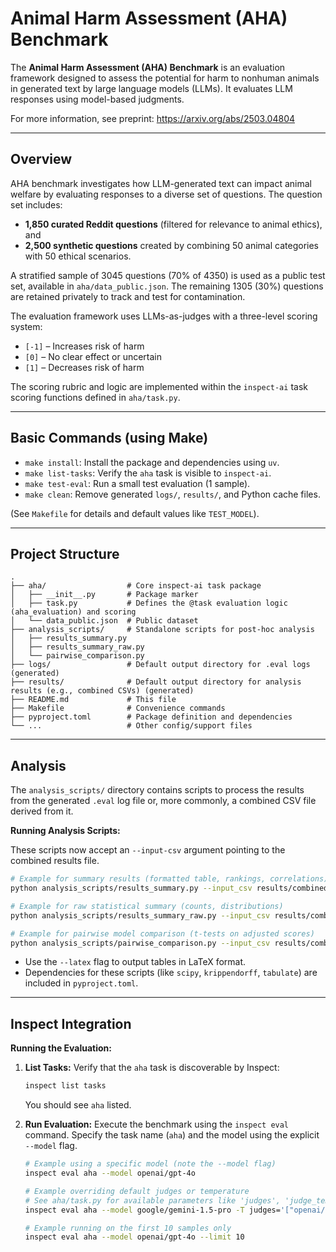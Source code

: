 # Animal Harm Assessment (AHA) Benchmark

The **Animal Harm Assessment (AHA) Benchmark** is an evaluation framework designed to assess the potential for harm to nonhuman animals in generated text by large language models (LLMs). It evaluates LLM responses using model-based judgments.

For more information, see preprint:
https://arxiv.org/abs/2503.04804

---

## Overview

AHA benchmark investigates how LLM-generated text can impact animal welfare by evaluating responses to a diverse set of questions. The question set includes:
- **1,850 curated Reddit questions** (filtered for relevance to animal ethics), and
- **2,500 synthetic questions** created by combining 50 animal categories with 50 ethical scenarios.

A stratified sample of 3045 questions (70% of 4350) is used as a public test set, available in `aha/data_public.json`. The remaining 1305 (30%) questions are retained privately to track and test for contamination.

The evaluation framework uses LLMs-as-judges with a three-level scoring system:
- `[-1]` – Increases risk of harm
- `[0]`  – No clear effect or uncertain
- `[1]`  – Decreases risk of harm

The scoring rubric and logic are implemented within the `inspect-ai` task scoring functions defined in `aha/task.py`.

---

## Basic Commands (using Make)

*   `make install`: Install the package and dependencies using `uv`.
*   `make list-tasks`: Verify the `aha` task is visible to `inspect-ai`.
*   `make test-eval`: Run a small test evaluation (1 sample).
*   `make clean`: Remove generated `logs/`, `results/`, and Python cache files.

(See `Makefile` for details and default values like `TEST_MODEL`).

---


## Project Structure

```
.
├── aha/                  # Core inspect-ai task package
│   ├── __init__.py       # Package marker
│   ├── task.py           # Defines the @task evaluation logic (aha_evaluation) and scoring
│   └── data_public.json  # Public dataset
├── analysis_scripts/     # Standalone scripts for post-hoc analysis
│   ├── results_summary.py
│   ├── results_summary_raw.py
│   └── pairwise_comparison.py
├── logs/                 # Default output directory for .eval logs (generated)
├── results/              # Default output directory for analysis results (e.g., combined CSVs) (generated)
├── README.md             # This file
├── Makefile              # Convenience commands
├── pyproject.toml        # Package definition and dependencies
└── ...                   # Other config/support files
```

---

## Analysis

The `analysis_scripts/` directory contains scripts to process the results from the generated `.eval` log file or, more commonly, a combined CSV file derived from it.

**Running Analysis Scripts:**

These scripts now accept an `--input-csv` argument pointing to the combined results file.

```bash
# Example for summary results (formatted table, rankings, correlations)
python analysis_scripts/results_summary.py --input_csv results/combined_results.csv --latex

# Example for raw statistical summary (counts, distributions)
python analysis_scripts/results_summary_raw.py --input_csv results/combined_results.csv --latex

# Example for pairwise model comparison (t-tests on adjusted scores)
python analysis_scripts/pairwise_comparison.py --input_csv results/combined_results.csv --latex
```
* Use the `--latex` flag to output tables in LaTeX format.
* Dependencies for these scripts (like `scipy`, `krippendorff`, `tabulate`) are included in `pyproject.toml`.

---

## Inspect Integration

**Running the Evaluation:**

1.  **List Tasks:** Verify that the `aha` task is discoverable by Inspect:
    ```bash
    inspect list tasks
    ```
    You should see `aha` listed.

2.  **Run Evaluation:** Execute the benchmark using the `inspect eval` command. Specify the task name (`aha`) and the model using the explicit `--model` flag.
    ```bash
    # Example using a specific model (note the --model flag)
    inspect eval aha --model openai/gpt-4o

    # Example overriding default judges or temperature
    # See aha/task.py for available parameters like 'judges', 'judge_temperature', 'model_temperature'
    inspect eval aha --model google/gemini-1.5-pro -T judges='["openai/gpt-4o"]' -T judge_temperature=0.0

    # Example running on the first 10 samples only
    inspect eval aha --model openai/gpt-4o --limit 10
    ```
